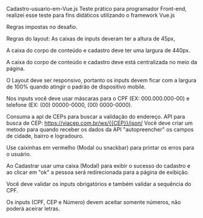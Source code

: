 Cadastro-usuario-em-Vue.js
Teste prático para programador Front-end, realizei esse teste para fins didáticos utilizando o framework Vue.js

Regras impostas no desafio.

Regras do layout: As caixas de inputs deveram ter a altura de 45px,

A caixa do corpo de conteúdo e cadastro deve ter uma largura de 440px.

A caixa do corpo de conteúdo e cadastro deve está centralizada no meio da página.

O Layout deve ser responsivo, portanto os inputs devem ficar com a largura de 100% quando atingir o padrão de dispositivo mobile.

Nos inputs você deve usar máscaras para o CPF (EX: 000.000.000-00) e telefone (EX: (00) 00000-0000, (00) 0000-0000).

Consuma a api de CEPs para buscar a validação do endereço. API para busca de CEP: https://viacep.com.br/ws/{{CEP}}/json/ Você deve criar um metodo para quando receber os dados da API "autopreencher" os campos de cidade, bairro e logradouro.

Use caixinhas em vermelho (Modal ou snackbar) para printar os erros para o usuário.

Ao Cadastrar usar uma caixa (Modal) para exibir o sucesso do cadastro e ao clicar em "ok" a pessoa será redirecionada para a página de exibição.

Você deve validar os inputs obrigatórios e também validar a sequência do CPF.

Os inputs (CPF, CEP e Número) devem aceitar somente números, não poderá aceirar letras.
